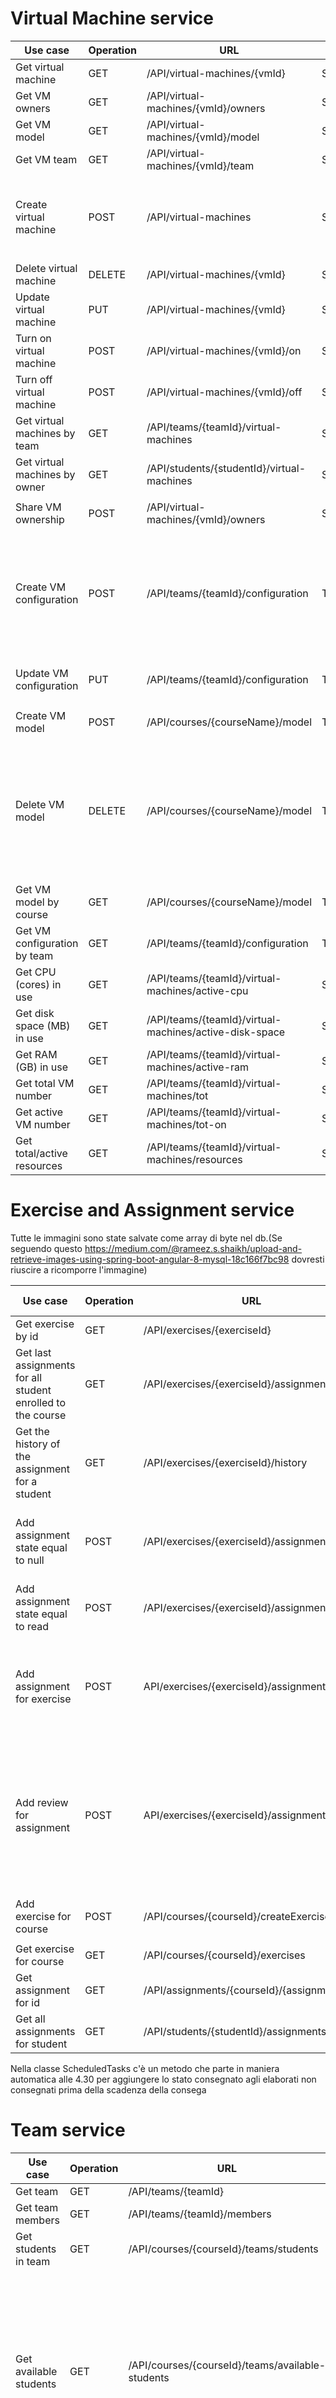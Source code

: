 # Virtual Machine service

| Use case | Operation | URL | Roles | Request body | Notes |
|---|---|---|---|---|---|
|Get virtual machine|GET|/API/virtual-machines/{vmId}|Student/Teacher||
|Get VM owners|GET|/API/virtual-machines/{vmId}/owners|Student/Teacher||
|Get VM model|GET|/API/virtual-machines/{vmId}/model|Student/Teacher||
|Get VM team|GET|/API/virtual-machines/{vmId}/team|Student/Teacher||
|Create virtual machine|POST|/API/virtual-machines|Student|<ul><li>String studentId<li>Long teamId<li>int numVcpu<li>int diskSpace<li>int ram</ul>|
|Delete virtual machine|DELETE|/API/virtual-machines/{vmId}|Student||
|Update virtual machine|PUT|/API/virtual-machines/{vmId}|Student|<ul><li>VirtualMachineDTO vm</ul>|
|Turn on virtual machine|POST|/API/virtual-machines/{vmId}/on|Student||
|Turn off virtual machine|POST|/API/virtual-machines/{vmId}/off|Student||
|Get virtual machines by team|GET|/API/teams/{teamId}/virtual-machines|Student||
|Get virtual machines by owner|GET|/API/students/{studentId}/virtual-machines|Student||
|Share VM ownership|POST|/API/virtual-machines/{vmId}/owners|Student|<ul><li>String studentId</ul>|
|Create VM configuration|POST|/API/teams/{teamId}/configuration|Teacher|<ul><li>int min_vcpu<li>int max_vcpu<li>int min_disk_space<li>int max_disk_space<li>int min_ram<li>int max_ram<li>int max_on<li>int tot</ul>|
|Update VM configuration|PUT|/API/teams/{teamId}/configuration|Teacher|<ul><li>VirtualMachineConfigurationDTO vmc</ul>|
|Create VM model|POST|/API/courses/{courseName}/model|Teacher|<ul><li>SystemImage os</ul>|
|Delete VM model|DELETE|/API/courses/{courseName}/model|Teacher| |By deleting a VM model, all the related virtual machines are deleted as well|
|Get VM model by course|GET|/API/courses/{courseName}/model|Teacher||
|Get VM configuration by team|GET|/API/teams/{teamId}/configuration|Teacher||
|Get CPU (cores) in use|GET|/API/teams/{teamId}/virtual-machines/active-cpu|Student/Teacher||
|Get disk space (MB) in use|GET|/API/teams/{teamId}/virtual-machines/active-disk-space|Student/Teacher||
|Get RAM (GB) in use|GET|/API/teams/{teamId}/virtual-machines/active-ram|Student/Teacher||
|Get total VM number|GET|/API/teams/{teamId}/virtual-machines/tot|Student/Teacher||
|Get active VM number|GET|/API/teams/{teamId}/virtual-machines/tot-on|Student/Teacher||
|Get total/active resources|GET|/API/teams/{teamId}/virtual-machines/resources|Student/Teacher||


# Exercise and Assignment service
Tutte le immagini sono state salvate come array di byte nel db.(Se seguendo questo https://medium.com/@rameez.s.shaikh/upload-and-retrieve-images-using-spring-boot-angular-8-mysql-18c166f7bc98 dovresti riuscire a ricomporre l'immagine)

| Use case | Operation | URL | Roles | Request body |Request param|Scelta implementativa|
|---|---|---|---|---|---|---|
|Get exercise by id|GET| /API/exercises/{exerciseId}|Student/Teacher||||
|Get last assignments for all student enrolled to the course|GET|/API/exercises/{exerciseId}/assignments|Teacher||||
|Get the history of the assignment for a student|GET|/API/exercises/{exerciseId}/history|Teacher/Student ony for his id||||
|Add assignment state equal to null|POST|/API/exercises/{exerciseId}/assignmentNull|da fare in maniera automatica dopo che viene caricato un exercise||||
|Add assignment state equal to read|POST|/API/exercises/{exerciseId}/assignmentRead|Student|<ul><li>String studentId</ul>|||
|Add assignment for exercise|POST|API/exercises/{exerciseId}/assignmentSubmit|Student|<ul><li>String studentId</ul>|image=MultipartFile file|Lo studente può caricare solo una soluzione prima che il docente gli dia il permesso per rifralo|
|Add review for assignment|POST|API/exercises/{exerciseId}/assignmentReview|Teacher|<ul><li>String studentId <li>String flag<li>String voto</ul>|image=MultipartFile file| Il voto viene richiesto solo se il flag=false e dunque l'elaborato e definitivo, se il falg=true l'elaborato dovrà essere letto e consegnato dallo studente|
|Add exercise for course|POST|/API/courses/{courseId}/createExercise|Teacher|<ul><li>String expired</ul>|image=MultipartFile file||
|Get exercise for course|GET|/API/courses/{courseId}/exercises|Teacher/Student||||
|Get assignment for id|GET|/API/assignments/{courseId}/{assignmentId}|Teacher/Student|||
|Get all assignments for student|GET|/API/students/{studentId}/assignments|Teacher/Student|||

Nella classe ScheduledTasks c'è un metodo che parte in maniera automatica alle 4.30 per aggiungere lo stato consegnato agli elaborati non consegnati prima della scadenza della consega

# Team service
| Use case | Operation | URL | Roles | Request body | Request param | Notes |
|---|---|---|---|---|---|---|
|Get team|GET|/API/teams/{teamId}|Student/Teacher|||
|Get team members|GET|/API/teams/{teamId}/members|Student|||
|Get students in team|GET|/API/courses/{courseId}/teams/students|Teacher|||
|Get available students|GET|/API/courses/{courseId}/teams/available-students|Student| |A student is not available if he is part of a "completed" team. A team is "completed" only if all proposed students have confirmed their participation|
|Enable course|POST|/API/courses/{courseId}/enable|Teacher|||
|Disable course|POST|/API/courses/{courseId}/disable|Teacher|||
|Enroll student|POST|/API/courses/{courseId}/enrollOne|Teacher|<ul><li>String studentId</ul>||
|Add teacher to a course|POST|/API/courses/{courseId}/addTeacher|Teacher|<ul><li>String teacherId</ul>||
|Add and enroll students|POST|/API/courses/{courseId}/enrollMany|Teacher|csv file||
|Enroll students|POST|/API/courses/{courseId}/enrollAll|Teacher|csv file||
|Create team|POST|/API/courses/{courseId}/createTeam|Student|<ul><li>String teamName<li>List<String> memberIds</ul>||
|Get all courses|GET|/API/courses| |||
|Get course|GET|/API/courses/{courseId}|Teacher|||
|Get enrolled students|GET|/API/courses/{courseId}/enrolled|Teacher|||
|Get teams by course|GET|/API/courses/{courseId}/teams|Teacher|||
|Get teachers by course|GET|/API/courses/{courseId}/teachers|Teacher|||
|Create course|POST|/API/courses|Teacher|<ul><li>CourseDTO course</ul>||
|Delete a course|DELETE|/API/courses/{courseId}|Teacher|||
|Update name course|PUT|/API/courses/{courseId}|Teacher|<ul><li>String name</ul>||
|Update course|PUT|/API/courses/{courseId}/setCourse|Teacher|<ul><li>String name <li>String min <li>String max <li>String enabled</ul>||

# Notification service
| Use case | Operation | URL | Roles | Request body | Request param | Notes |
|---|---|---|---|---|---|---|
|Confirm token|GET|/API/notifications/confirm/{token}|Student||||
|Reject token|GET|/API/notifications/reject/{token}|Student||||
|Get unexpired tokens by team|GET|/API/teams/{teamId}/tokens|Student||||
|Get unexpired tokens by student and course|GET|/API/students/{studentId}/courses/{courseId}/tokens|Student||||
